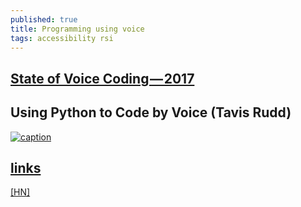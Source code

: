 ```yaml
---
published: true
title: Programming using voice
tags: accessibility rsi
---
```

## [State of Voice Coding — 2017](https://medium.com/bambuu/state-of-voice-coding-2017-3d2ff41c5015)

## Using Python to Code by Voice (Tavis Rudd)

[![caption](https://img.youtube.com/vi/8SkdfdXWYaI/0.jpg)](https://www.youtube.com/watch?v=8SkdfdXWYaI)

## [links](https://github.com/melling/ErgonomicNotes/blob/master/programming_by_voice.org)

[\[HN\]](https://news.ycombinator.com/item?id=18793378)

